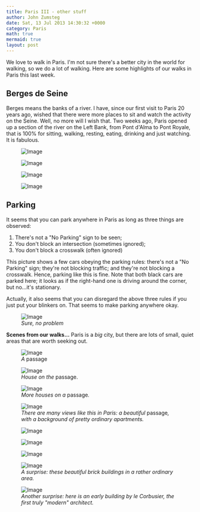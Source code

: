 ```yaml
---
title: Paris III - other stuff
author: John Zumsteg
date: Sat, 13 Jul 2013 14:30:32 +0000
category: Paris
math: true
mermaid: true
layout: post
---
```


We love to walk in Paris. I'm not sure there's a better city in the world for walking, so we do a lot of walking. Here are some highlights of our walks in Paris this last week.

## Berges de Seine ##
Berges means the banks of a river. I have, since our first visit to Paris 20 years ago, wished that there were more places to sit and watch the activity on the Seine. Well, no more will I wish that. Two weeks ago, Paris opened up a section of the river on the Left Bank, from Pont d'Alma to Pont Royale, that is 100% for sitting, walking, resting, eating, drinking and just watching. It is fabulous.
<figure class = "landscape">
	<img src="{{ "/assets/images/2013/07/DSC03198.jpg" | prepend: site.baseurl  }}" alt="Image" />
	<figcaption><em></em></figcaption>
</figure>

<figure class = "landscape">
	<img src="{{ "/assets/images/2013/07/mgl8708.jpg" | prepend: site.baseurl  }}" alt="Image" />
	<figcaption><em></em></figcaption>
</figure>

<figure class = "landscape">
	<img src="{{ "/assets/images/2013/07/DSC03196.jpg" | prepend: site.baseurl  }}" alt="Image" />
	<figcaption><em></em></figcaption>
</figure>

<figure class = "landscape">
	<img src="{{ "/assets/images/2013/07/ile_verger.jpg" | prepend: site.baseurl  }}" alt="Image" />
	<figcaption><em></em></figcaption>
</figure>



## Parking ##
It seems that you can park anywhere in Paris as long as three things are observed:
1. There's not a "No Parking" sign to be seen;
2. You don't block an intersection (sometimes ignored);
3. You don't block a crosswalk (often ignored)

This picture shows a few cars obeying the parking rules: there's not a "No Parking" sign; they're not blocking traffic; and they're not blocking a crosswalk. Hence, parking like this is fine. Note that both black cars are parked here; it looks as if the right-hand one is driving around the corner, but no...it's stationary.

Actually, it also seems that you can disregard the above three rules if you just put your blinkers on. That seems to make parking anywhere okay.

<figure class = "landscape">
	<img src="{{"/assets/images/2013/07/DSC03188.jpg" | prepend: site.baseurl  }}" alt="Image" />
	<figcaption><em>Sure, no problem</em></figcaption>
</figure>



<b>Scenes from our walks...</b>
Paris is a *big* city, but there are lots of small, quiet areas that are worth seeking out. 
<figure class = "portrait">
	<img src="{{ "/assets/images/2013/07/DSC03209.jpg" | prepend: site.baseurl  }}" alt="Image" />
	<figcaption><em>A </em>passage<em></em></figcaption>
</figure>

<figure class = "landscape">
	<img src="{{ "/assets/images/2013/07/DSC03204.jpg" | prepend: site.baseurl  }}" alt="Image" />
	<figcaption><em>House on the </em>passage.<em></em></figcaption>
</figure>

<figure class = "landscape">
	<img src="{{ "/assets/images/2013/07/DSC03200.jpg" | prepend: site.baseurl  }}" alt="Image" />
	<figcaption><em>More houses on a </em>passage<em>.</em></figcaption>
</figure>

<figure class = "portrait">
	<img src="{{ "/assets/images/2013/07/DSC03199.jpg" | prepend: site.baseurl  }}" alt="Image" />
	<figcaption><em>There are many views like this in Paris: a beautiful </em>passage<em>, with a background of pretty ordinary apartments.</em></figcaption>
</figure>

<figure class = "portrait">
	<img src="{{ "/assets/images/2013/07/DSC03210.jpg" | prepend: site.baseurl  }}" alt="Image" />
	<figcaption><em></em></figcaption>
</figure>

<figure class = "portrait">
	<img src="{{ "/assets/images/2013/07/DSC03212.jpg" | prepend: site.baseurl  }}" alt="Image" />
	<figcaption><em></em></figcaption>
</figure>

<figure class = "landscape">
	<img src="{{ "/assets/images/2013/07/DSC03216.jpg" | prepend: site.baseurl  }}" alt="Image" />
	<figcaption><em></em></figcaption>
</figure>

<figure class = "portrait">
	<img src="{{ "/assets/images/2013/07/DSC03221.jpg" | prepend: site.baseurl  }}" alt="Image" />
	<figcaption><em>A surprise: these beautiful brick buildings in a rather ordinary area.</em></figcaption>
</figure>

<figure class = "portrait">
	<img src="{{ "/assets/images/2013/07/DSC03227.jpg" | prepend: site.baseurl  }}" alt="Image" />
	<figcaption><em>Another surprise: here is an early building by <em>le Corbusier</em>, the first truly "modern" architect.</em></figcaption>
</figure>

